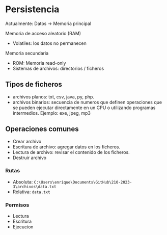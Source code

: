 # Persistencia
Actualmente: Datos -> Memoria principal

Memoria de acceso aleatorio (RAM)
- Volatiles: los datos no permanecen


Memoria secundaria
- ROM: Memoria read-only
- Sistemas de archivos: directorios / ficheros

## Tipos de ficheros
- archivos planos: txt, csv, java, py, php.
- archivos binarios: secuencia de numeros que definen operaciones que se pueden ejecutar directamente en un CPU o utilizando programas intermedios. Ejemplo: exe, jpeg, mp3


## Operaciones comunes
- Crear archivo
- Escritura de archivo: agregar datos en los ficheros.
- Lectura de archivo: revisar el contenido de los ficheros.
- Destruir archivo

### Rutas
- Absoluta: `C:\Users\enrique\Documents\GitHub\210-2023-3\archivos\data.txt`
- Relativa: `data.txt`

### Permisos
- Lectura
- Escritura
- Ejecucion